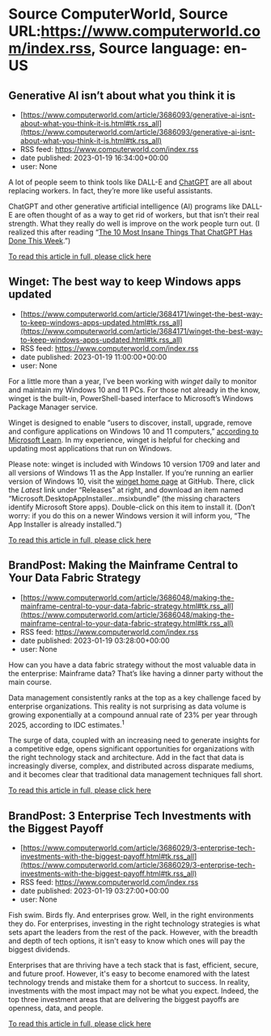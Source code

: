 # Source ComputerWorld, Source URL:https://www.computerworld.com/index.rss, Source language: en-US

## Generative AI isn’t about what you think it is
 - [https://www.computerworld.com/article/3686093/generative-ai-isnt-about-what-you-think-it-is.html#tk.rss_all](https://www.computerworld.com/article/3686093/generative-ai-isnt-about-what-you-think-it-is.html#tk.rss_all)
 - RSS feed: https://www.computerworld.com/index.rss
 - date published: 2023-01-19 16:34:00+00:00
 - user: None

<article>
	<section class="page">
<p>A lot of people seem to think tools like DALL-E and <a href="https://www.computerworld.com/article/3683209/gpt-high-tech-parlor-trick-or-first-real-ai-for-everyday-use.html">ChatGPT</a> are all about replacing workers. In fact, they’re more like useful assistants.</p><p>ChatGPT and other generative artificial intelligence (AI) programs like DALL-E are often thought of as a way to get rid of workers, but that isn’t their real strength. What they really do well is improve on the work people turn out. (I realized this after reading “<a href="https://www.springboard.com/blog/news/chatgpt-revolution/" rel="noopener nofollow" target="_blank">The 10 Most Insane Things That ChatGPT Has Done This Week</a>.”)</p><p class="jumpTag"><a href="https://www.computerworld.com/article/3686093/generative-ai-isnt-about-what-you-think-it-is.html#jump">To read this article in full, please click here</a></p></section></article>

## Winget: The best way to keep Windows apps updated
 - [https://www.computerworld.com/article/3684171/winget-the-best-way-to-keep-windows-apps-updated.html#tk.rss_all](https://www.computerworld.com/article/3684171/winget-the-best-way-to-keep-windows-apps-updated.html#tk.rss_all)
 - RSS feed: https://www.computerworld.com/index.rss
 - date published: 2023-01-19 11:00:00+00:00
 - user: None

<article>
	<section class="page">
<p>For a little more than a year, I’ve been working with <em>winget</em> daily to monitor and maintain my Windows 10 and 11 PCs. For those not already in the know, winget is the built-in, PowerShell-based interface to Microsoft’s Windows Package Manager service.</p><p>Winget is designed to enable “users to discover, install, upgrade, remove and configure applications on Windows 10 and 11 computers,” <a href="https://learn.microsoft.com/en-us/windows/package-manager/winget/" rel="noopener nofollow" target="_blank">according to Microsoft Learn</a>. In my experience, winget is helpful for checking and updating most applications that run on Windows.</p><p>Please note: winget is included with Windows 10 version 1709 and later and all versions of Windows 11 as the App Installer. If you’re running an earlier version of Windows 10, visit the <a href="https://github.com/microsoft/winget-cli" rel="noopener nofollow" target="_blank">winget home page</a> at GitHub. There, click the <em>Latest</em> link under “Releases” at right, and download an item named “Microsoft.DesktopAppInstaller...msixbundle” (the missing characters identify Microsoft Store apps). Double-click on this item to install it. (Don’t worry: if you do this on a newer Windows version it will inform you, “The App Installer is already installed.”)</p><p class="jumpTag"><a href="https://www.computerworld.com/article/3684171/winget-the-best-way-to-keep-windows-apps-updated.html#jump">To read this article in full, please click here</a></p></section></article>

## BrandPost: Making the Mainframe Central to Your Data Fabric Strategy
 - [https://www.computerworld.com/article/3686048/making-the-mainframe-central-to-your-data-fabric-strategy.html#tk.rss_all](https://www.computerworld.com/article/3686048/making-the-mainframe-central-to-your-data-fabric-strategy.html#tk.rss_all)
 - RSS feed: https://www.computerworld.com/index.rss
 - date published: 2023-01-19 03:28:00+00:00
 - user: None

<article>
	<section class="page">
<p>How can you have a data fabric strategy without the most valuable data in the enterprise: Mainframe data? That’s like having a dinner party without the main course.</p><p>Data management consistently ranks at the top as a key challenge faced by enterprise organizations. This reality is not surprising as data volume is growing exponentially at a compound annual rate of 23% per year through 2025, according to IDC estimates.<sup>1</sup></p><p>The surge of data, coupled with an increasing need to generate insights for a competitive edge, opens significant opportunities for organizations with the right technology stack and architecture. Add in the fact that data is increasingly diverse, complex, and distributed across disparate mediums, and it becomes clear that traditional data management techniques fall short.</p><p class="jumpTag"><a href="https://www.computerworld.com/article/3686048/making-the-mainframe-central-to-your-data-fabric-strategy.html#jump">To read this article in full, please click here</a></p></section></article>

## BrandPost: 3 Enterprise Tech Investments with the Biggest Payoff
 - [https://www.computerworld.com/article/3686029/3-enterprise-tech-investments-with-the-biggest-payoff.html#tk.rss_all](https://www.computerworld.com/article/3686029/3-enterprise-tech-investments-with-the-biggest-payoff.html#tk.rss_all)
 - RSS feed: https://www.computerworld.com/index.rss
 - date published: 2023-01-19 03:27:00+00:00
 - user: None

<article>
	<section class="page">
<p>Fish swim. Birds fly. And enterprises grow. Well, in the right environments they do. For enterprises, investing in the right technology strategies is what sets apart the leaders from the rest of the pack. However, with the breadth and depth of tech options, it isn't easy to know which ones will pay the biggest dividends.</p><p>Enterprises that are thriving have a tech stack that is fast, efficient, secure, and future proof. However, it's easy to become enamored with the latest technology trends and mistake them for a shortcut to success. In reality, investments with the most impact may not be what you expect. Indeed, the top three investment areas that are delivering the biggest payoffs are openness, data, and people.</p><p class="jumpTag"><a href="https://www.computerworld.com/article/3686029/3-enterprise-tech-investments-with-the-biggest-payoff.html#jump">To read this article in full, please click here</a></p></section></article>
